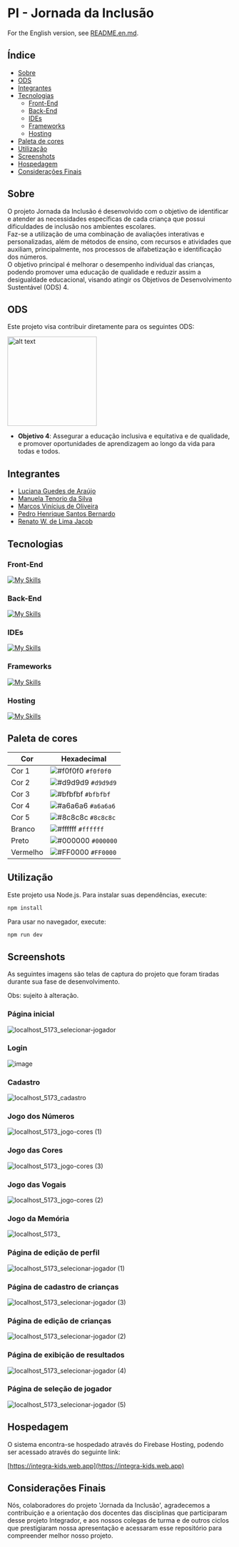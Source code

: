 # PI - Jornada da Inclusão

For the English version, see [README.en.md](README.en.md).

## Índice
- [Sobre](#sobre)
- [ODS](#ods)
- [Integrantes](#integrantes)
- [Tecnologias](#tecnologias)
  - [Front-End](#front-end)
  - [Back-End](#back-end)
  - [IDEs](#ides)
  - [Frameworks](#frameworks)
  - [Hosting](#hosting)
- [Paleta de cores](#paleta-de-cores)
- [Utilização](#utilização)
- [Screenshots](#screenshots)
- [Hospedagem](#hospedagem)
- [Considerações Finais](#considerações-finais)

## Sobre

O projeto Jornada da Inclusão é desenvolvido com o objetivo de identificar e atender as necessidades específicas de cada criança que possui dificuldades de inclusão nos ambientes escolares.  
Faz-se a utilização de uma combinação de avaliações interativas e personalizadas, além de métodos de ensino, com recursos e atividades que auxiliam, principalmente, nos processos de alfabetização e identificação dos números.  
O objetivo principal é melhorar o desempenho individual das crianças, podendo promover uma educação de qualidade e reduzir assim a desigualdade educacional, visando atingir os Objetivos de Desenvolvimento Sustentável (ODS) 4.

## ODS

Este projeto visa contribuir diretamente para os seguintes ODS:

<a href="https://brasil.un.org/pt-br/sdgs/4" target="_blank">
    <img src="https://brasil.un.org/profiles/undg_country/themes/custom/undg/images/SDGs/pt-br/SDG-4.svg" alt="alt text" width="200" style="margin-right: 10px;">
</a>

- **Objetivo 4**: Assegurar a educação inclusiva e equitativa e de qualidade, e promover oportunidades de aprendizagem ao longo da vida para todas e todos.

## Integrantes

- [Luciana Guedes de Araújo](https://github.com/Luciana-Guedes-de-Araujo) 
- [Manuela Tenorio da Silva](https://github.com/ManuelaTenorio)
- [Marcos Vinícius de Oliveira](https://github.com/ViniMarkos283)
- [Pedro Henrique Santos Bernardo](https://github.com/Pedro-HSB)
- [Renato W. de Lima Jacob](https://github.com/renatowljacob)

## Tecnologias

### Front-End

[![My Skills](https://skillicons.dev/icons?i=html,css,js,ts,react,vite&perline=3)](https://skillicons.dev)

### Back-End

[![My Skills](https://skillicons.dev/icons?i=java,spring,postgresql&perline=3)](https://skillicons.dev)

### IDEs

[![My Skills](https://skillicons.dev/icons?i=vscode,neovim,idea&perline=3)](https://skillicons.dev) 

### Frameworks

[![My Skills](https://skillicons.dev/icons?i=spring&perline=3)](https://skillicons.dev)

### Hosting

[![My Skills](https://skillicons.dev/icons?i=firebase&perline=3)](https://skillicons.dev)

## Paleta de cores

| Cor        | Hexadecimal                                                |
|------------|------------------------------------------------------------|
| Cor 1     | ![#f0f0f0](https://via.placeholder.com/10/f0f0f0?text=+) `#f0f0f0` |
| Cor 2     | ![#d9d9d9](https://via.placeholder.com/10/d9d9d9?text=+) `#d9d9d9` |
| Cor 3     | ![#bfbfbf](https://via.placeholder.com/10/bfbfbf?text=+) `#bfbfbf` |
| Cor 4     | ![#a6a6a6](https://via.placeholder.com/10/a6a6a6?text=+) `#a6a6a6` |
| Cor 5     | ![#8c8c8c](https://via.placeholder.com/10/8c8c8c?text=+) `#8c8c8c` |
| Branco     | ![#ffffff](https://via.placeholder.com/10/ffffff?text=+) `#ffffff` |
| Preto      | ![#000000](https://via.placeholder.com/10/000000?text=+) `#000000` |
| Vermelho   | ![#FF0000](https://via.placeholder.com/10/FF0000?text=+) `#FF0000` |

## Utilização

Este projeto usa Node.js. Para instalar suas dependências, execute:

```bash
npm install
```

Para usar no navegador, execute:

```bash
npm run dev
```

## Screenshots

As seguintes imagens são telas de captura do projeto que foram tiradas durante sua fase de desenvolvimento.

Obs: sujeito à alteração.

### Página inicial

![localhost_5173_selecionar-jogador](https://github.com/user-attachments/assets/cdfbad6d-e1f0-447d-90c8-55d7aa9674f3)

### Login

![image](https://github.com/user-attachments/assets/f621eaa2-22d5-4281-b9be-40d7e59ceaa4)

### Cadastro

![localhost_5173_cadastro](https://github.com/user-attachments/assets/bcd5adb8-f875-4d3c-8509-2911c262a7db)

### Jogo dos Números

![localhost_5173_jogo-cores (1)](https://github.com/user-attachments/assets/228ead33-a785-401f-8aab-286caccdadd7)

### Jogo das Cores

![localhost_5173_jogo-cores (3)](https://github.com/user-attachments/assets/75167c20-9bc8-454b-9dae-938bfcf9ae3a)

### Jogo das Vogais

![localhost_5173_jogo-cores (2)](https://github.com/user-attachments/assets/d6ac96de-1159-412b-9a14-8349ebff3e40)

### Jogo da Memória

![localhost_5173_](https://github.com/user-attachments/assets/14df4b2f-0b39-455e-a8b5-dfaee8b0f4ee)

### Página de edição de perfil

![localhost_5173_selecionar-jogador (1)](https://github.com/user-attachments/assets/ce9f652e-ed3b-42a1-9eaf-35ee24859c1e)

### Página de cadastro de crianças

![localhost_5173_selecionar-jogador (3)](https://github.com/user-attachments/assets/deee3051-f60c-4573-8e31-cda844100a43)

### Página de edição de crianças

![localhost_5173_selecionar-jogador (2)](https://github.com/user-attachments/assets/b4c406b7-fa09-41d5-a8a8-d0e0b185e6f3)

### Página de exibição de resultados

![localhost_5173_selecionar-jogador (4)](https://github.com/user-attachments/assets/9903c4ea-7532-4f49-9f6e-31ca677db54f)

### Página de seleção de jogador

![localhost_5173_selecionar-jogador (5)](https://github.com/user-attachments/assets/05054bfd-bfd2-418a-92e6-06bd4d220483)

## Hospedagem

O sistema encontra-se hospedado através do Firebase Hosting, podendo ser acessado através do seguinte link:

[https://integra-kids.web.app](https://integra-kids.web.app)

## Considerações Finais

Nós, colaboradores do projeto 'Jornada da Inclusão', agradecemos a contribuição e a orientação dos docentes das disciplinas que participaram desse projeto Integrador, e aos nossos colegas de turma e de outros ciclos que prestigiaram nossa apresentação e acessaram esse repositório para compreender melhor nosso projeto. 
